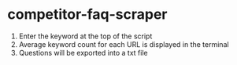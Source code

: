 # competitor-faq-scraper

1) Enter the keyword at the top of the script
2) Average keyword count for each URL is displayed in the terminal
3) Questions will be exported into a txt file
